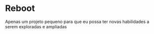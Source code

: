 # Reboot
Apenas um projeto pequeno para que eu possa ter novas habilidades a serem exploradas e ampliadas

